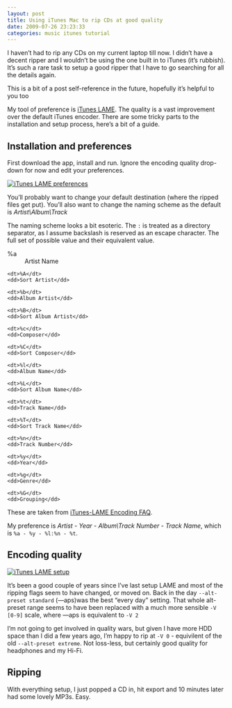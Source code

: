 ```yaml
---
layout: post
title: Using iTunes Mac to rip CDs at good quality
date: 2009-07-26 23:23:33
categories: music itunes tutorial
---
```


I haven’t had to rip any CDs on my current laptop till now. I didn’t have a decent ripper and I wouldn’t be using the one built in to iTunes (it’s rubbish). It’s such a rare task to setup a good ripper that I have to go searching for all the details again.

This is a bit of a post self-reference in the future, hopefully it’s helpful to you too

My tool of preference is [iTunes LAME](http://www.blacktree.com/projects/itunes-lame.html). The quality is a vast improvement over the default iTunes encoder. There are some tricky parts to the installation and setup process, here’s a bit of a guide.

## Installation and preferences

First download the app, install and run. Ignore the encoding quality drop-down for now and edit your preferences.

[![iTunes LAME preferences](http://farm4.static.flickr.com/3443/3758857643_873b62bce9.jpg)](http://www.flickr.com/photos/davidsingleton/3758857643/ "iTunes LAME preferences by David Singleton, on Flickr")

You’ll probably want to change your default destination (where the ripped files get put). You’ll also want to change the naming scheme as the default is _Artist\Album\Track_

The naming scheme looks a bit esoteric. The `:` is treated as a directory separator, as I assume backslash is reserved as an escape character. The full set of possible value and their equivalent value.

<dl>
  <dt>%a</dt>
    <dd>Artist Name</dd>

    <dt>%A</dt>
    <dd>Sort Artist</dd>

    <dt>%b</dt>
    <dd>Album Artist</dd>

    <dt>%B</dt>
    <dd>Sort Album Artist</dd>

    <dt>%c</dt>
    <dd>Composer</dd>

    <dt>%C</dt>
    <dd>Sort Composer</dd>

    <dt>%l</dt>
    <dd>Album Name</dd>

    <dt>%L</dt>
    <dd>Sort Album Name</dd>

    <dt>%t</dt>
    <dd>Track Name</dd>

    <dt>%T</dt>
    <dd>Sort Track Name</dd>

    <dt>%n</dt>
    <dd>Track Number</dd>

    <dt>%y</dt>
    <dd>Year</dd>

    <dt>%g</dt>
    <dd>Genre</dd>

    <dt>%G</dt>
    <dd>Grouping</dd>
</dl>

These are taken from [iTunes-LAME Encoding FAQ](http://code.google.com/p/blacktree-itunes-lame/source/browse/trunk/English.lproj/EncodingHelp.rtf?r=35).

My preference is _Artist - Year - Album\Track Number - Track Name_, which is `%a - %y - %l:%n - %t`.

## Encoding quality
[![iTunes LAME setup](http://farm3.static.flickr.com/2631/3758844105_cbec1a7ae6.jpg)](http://www.flickr.com/photos/davidsingleton/3758844105/ "iTunes LAME setup by David Singleton, on Flickr")

It’s been a good couple of years since I’ve last setup LAME and most of the ripping flags seem to have changed, or moved on. Back in the day `--alt-preset standard` (—aps)was the best “every day” setting. That whole alt-preset range seems to have been replaced with a much more sensible `-V [0-9]` scale, where —aps is equivalent to `-V 2`

I’m not going to get involved in quality wars, but given I have more HDD space than I did a few years ago, I’m happy to rip at `-V 0` - equivilent of the old `--alt-preset extreme`. Not loss-less, but certainly good quality for headphones and my Hi-Fi.

## Ripping

With everything setup, I just popped a CD in, hit export and 10 minutes later had some lovely MP3s. Easy.
